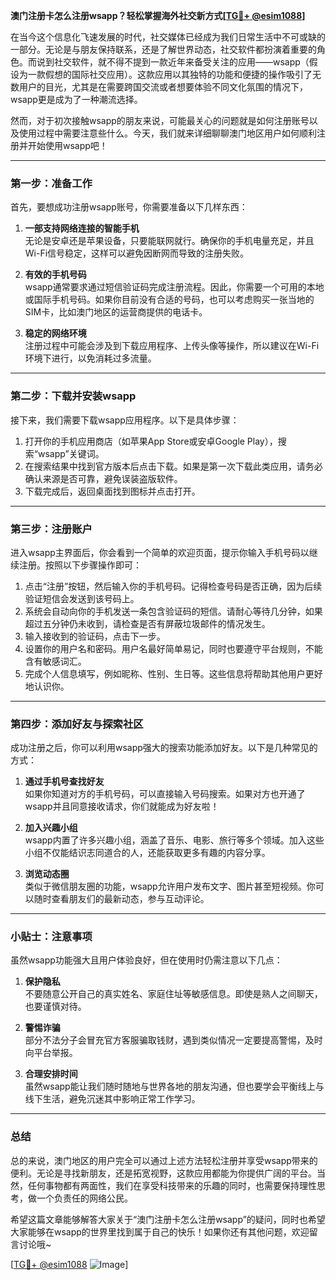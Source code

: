 **澳门注册卡怎么注册wsapp？轻松掌握海外社交新方式[[TG💪+ @esim1088](https://t.me/s/esim1088)]**

在当今这个信息化飞速发展的时代，社交媒体已经成为我们日常生活中不可或缺的一部分。无论是与朋友保持联系，还是了解世界动态，社交软件都扮演着重要的角色。而说到社交软件，就不得不提到一款近年来备受关注的应用——wsapp（假设为一款假想的国际社交应用）。这款应用以其独特的功能和便捷的操作吸引了无数用户的目光，尤其是在需要跨国交流或者想要体验不同文化氛围的情况下，wsapp更是成为了一种潮流选择。

然而，对于初次接触wsapp的朋友来说，可能最关心的问题就是如何注册账号以及使用过程中需要注意些什么。今天，我们就来详细聊聊澳门地区用户如何顺利注册并开始使用wsapp吧！

---

### 第一步：准备工作

首先，要想成功注册wsapp账号，你需要准备以下几样东西：

1. **一部支持网络连接的智能手机**  
   无论是安卓还是苹果设备，只要能联网就行。确保你的手机电量充足，并且Wi-Fi信号稳定，这样可以避免因断网而导致的注册失败。

2. **有效的手机号码**  
   wsapp通常要求通过短信验证码完成注册流程。因此，你需要一个可用的本地或国际手机号码。如果你目前没有合适的号码，也可以考虑购买一张当地的SIM卡，比如澳门地区的运营商提供的电话卡。

3. **稳定的网络环境**  
   注册过程中可能会涉及到下载应用程序、上传头像等操作，所以建议在Wi-Fi环境下进行，以免消耗过多流量。

---

### 第二步：下载并安装wsapp

接下来，我们需要下载wsapp应用程序。以下是具体步骤：

1. 打开你的手机应用商店（如苹果App Store或安卓Google Play），搜索“wsapp”关键词。
2. 在搜索结果中找到官方版本后点击下载。如果是第一次下载此类应用，请务必确认来源是否可靠，避免误装盗版软件。
3. 下载完成后，返回桌面找到图标并点击打开。

---

### 第三步：注册账户

进入wsapp主界面后，你会看到一个简单的欢迎页面，提示你输入手机号码以继续注册。按照以下步骤操作即可：

1. 点击“注册”按钮，然后输入你的手机号码。记得检查号码是否正确，因为后续验证短信会发送到该号码上。
2. 系统会自动向你的手机发送一条包含验证码的短信。请耐心等待几分钟，如果超过五分钟仍未收到，请检查是否有屏蔽垃圾邮件的情况发生。
3. 输入接收到的验证码，点击下一步。
4. 设置你的用户名和密码。用户名最好简单易记，同时也要遵守平台规则，不能含有敏感词汇。
5. 完成个人信息填写，例如昵称、性别、生日等。这些信息将帮助其他用户更好地认识你。

---

### 第四步：添加好友与探索社区

成功注册之后，你可以利用wsapp强大的搜索功能添加好友。以下是几种常见的方式：

1. **通过手机号查找好友**  
   如果你知道对方的手机号码，可以直接输入号码搜索。如果对方也开通了wsapp并且同意接收请求，你们就能成为好友啦！

2. **加入兴趣小组**  
   wsapp内置了许多兴趣小组，涵盖了音乐、电影、旅行等多个领域。加入这些小组不仅能结识志同道合的人，还能获取更多有趣的内容分享。

3. **浏览动态圈**  
   类似于微信朋友圈的功能，wsapp允许用户发布文字、图片甚至短视频。你可以随时查看朋友们的最新动态，参与互动评论。

---

### 小贴士：注意事项

虽然wsapp功能强大且用户体验良好，但在使用时仍需注意以下几点：

1. **保护隐私**  
   不要随意公开自己的真实姓名、家庭住址等敏感信息。即使是熟人之间聊天，也要谨慎对待。

2. **警惕诈骗**  
   部分不法分子会冒充官方客服骗取钱财，遇到类似情况一定要提高警惕，及时向平台举报。

3. **合理安排时间**  
   虽然wsapp能让我们随时随地与世界各地的朋友沟通，但也要学会平衡线上与线下生活，避免沉迷其中影响正常工作学习。

---

### 总结

总的来说，澳门地区的用户完全可以通过上述方法轻松注册并享受wsapp带来的便利。无论是寻找新朋友，还是拓宽视野，这款应用都能为你提供广阔的平台。当然，任何事物都有两面性，我们在享受科技带来的乐趣的同时，也需要保持理性思考，做一个负责任的网络公民。

希望这篇文章能够解答大家关于“澳门注册卡怎么注册wsapp”的疑问，同时也希望大家能够在wsapp的世界里找到属于自己的快乐！如果你还有其他问题，欢迎留言讨论哦~

[[TG💪+ @esim1088](https://t.me/s/esim1088) ![Image](https://i.postimg.cc/4NQfJmqS/Snipaste-2025-05-13-00-14-12.png)]